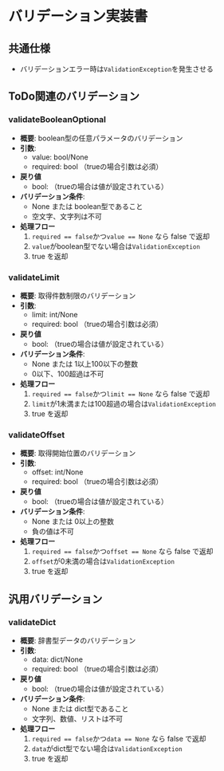 # バリデーション実装書

## 共通仕様
- バリデーションエラー時は`ValidationException`を発生させる

## ToDo関連のバリデーション
### validateBooleanOptional
- **概要**: boolean型の任意パラメータのバリデーション
- **引数**:
    - value: bool/None
    - required: bool （trueの場合引数は必須）
- **戻り値**
    - bool: （trueの場合は値が設定されている）
- **バリデーション条件**:
    - None または boolean型であること
    - 空文字、文字列は不可
- **処理フロー**
    1. `required == false`かつ`value == None` なら false で返却
    2. `value`がboolean型でない場合は`ValidationException`
    3. true を返却

### validateLimit
- **概要**: 取得件数制限のバリデーション
- **引数**:
    - limit: int/None
    - required: bool （trueの場合引数は必須）
- **戻り値**
    - bool: （trueの場合は値が設定されている）
- **バリデーション条件**:
    - None または 1以上100以下の整数
    - 0以下、100超過は不可
- **処理フロー**
    1. `required == false`かつ`limit == None` なら false で返却
    2. `limit`が1未満または100超過の場合は`ValidationException`
    3. true を返却

### validateOffset
- **概要**: 取得開始位置のバリデーション
- **引数**:
    - offset: int/None
    - required: bool （trueの場合引数は必須）
- **戻り値**
    - bool: （trueの場合は値が設定されている）
- **バリデーション条件**:
    - None または 0以上の整数
    - 負の値は不可
- **処理フロー**
    1. `required == false`かつ`offset == None` なら false で返却
    2. `offset`が0未満の場合は`ValidationException`
    3. true を返却

## 汎用バリデーション
### validateDict
- **概要**: 辞書型データのバリデーション
- **引数**:
    - data: dict/None
    - required: bool （trueの場合引数は必須）
- **戻り値**
    - bool: （trueの場合は値が設定されている）
- **バリデーション条件**:
    - None または dict型であること
    - 文字列、数値、リストは不可
- **処理フロー**
    1. `required == false`かつ`data == None` なら false で返却
    2. `data`がdict型でない場合は`ValidationException`
    3. true を返却